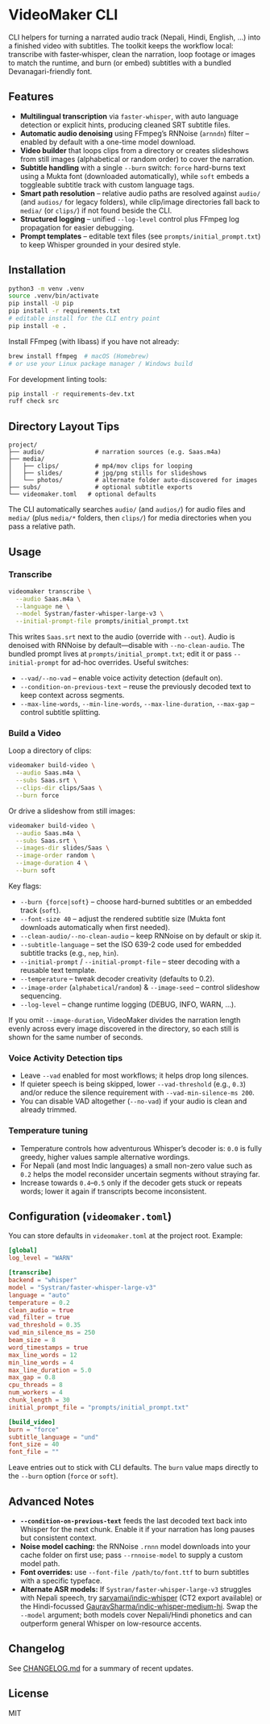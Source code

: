 # VideoMaker CLI

CLI helpers for turning a narrated audio track (Nepali, Hindi, English, …) into a finished video with subtitles. The toolkit keeps the workflow local: transcribe with faster‑whisper, clean the narration, loop footage or images to match the runtime, and burn (or embed) subtitles with a bundled Devanagari-friendly font.

## Features
- **Multilingual transcription** via `faster-whisper`, with auto language detection or explicit hints, producing cleaned SRT subtitle files.
- **Automatic audio denoising** using FFmpeg’s RNNoise (`arnndn`) filter – enabled by default with a one-time model download.
- **Video builder** that loops clips from a directory or creates slideshows from still images (alphabetical or random order) to cover the narration.
- **Subtitle handling** with a single `--burn` switch: `force` hard-burns text using a Mukta font (downloaded automatically), while `soft` embeds a toggleable subtitle track with custom language tags.
- **Smart path resolution** – relative audio paths are resolved against `audio/` (and `audios/` for legacy folders), while clip/image directories fall back to `media/` (or `clips/`) if not found beside the CLI.
- **Structured logging** – unified `--log-level` control plus FFmpeg log propagation for easier debugging.
- **Prompt templates** – editable text files (see `prompts/initial_prompt.txt`) to keep Whisper grounded in your desired style.

## Installation
```bash
python3 -m venv .venv
source .venv/bin/activate
pip install -U pip
pip install -r requirements.txt
# editable install for the CLI entry point
pip install -e .
```

Install FFmpeg (with libass) if you have not already:

```bash
brew install ffmpeg  # macOS (Homebrew)
# or use your Linux package manager / Windows build
```

For development linting tools:

```bash
pip install -r requirements-dev.txt
ruff check src
```

## Directory Layout Tips

```
project/
├── audio/              # narration sources (e.g. Saas.m4a)
├── media/
│   ├── clips/          # mp4/mov clips for looping
│   ├── slides/         # jpg/png stills for slideshows
│   └── photos/         # alternate folder auto-discovered for images
├── subs/               # optional subtitle exports
└── videomaker.toml   # optional defaults
```

The CLI automatically searches `audio/` (and `audios/`) for audio files and `media/` (plus `media/*` folders, then `clips/`) for media directories when you pass a relative path.

## Usage

### Transcribe

```bash
videomaker transcribe \
  --audio Saas.m4a \
  --language ne \
  --model Systran/faster-whisper-large-v3 \
  --initial-prompt-file prompts/initial_prompt.txt
```

This writes `Saas.srt` next to the audio (override with `--out`). Audio is denoised with RNNoise by default—disable with `--no-clean-audio`. The bundled prompt lives at `prompts/initial_prompt.txt`; edit it or pass `--initial-prompt` for ad-hoc overrides. Useful switches:

- `--vad/--no-vad` – enable voice activity detection (default on).
- `--condition-on-previous-text` – reuse the previously decoded text to keep context across segments.
- `--max-line-words`, `--min-line-words`, `--max-line-duration`, `--max-gap` – control subtitle splitting.

### Build a Video

Loop a directory of clips:

```bash
videomaker build-video \
  --audio Saas.m4a \
  --subs Saas.srt \
  --clips-dir clips/Saas \
  --burn force
```

Or drive a slideshow from still images:

```bash
videomaker build-video \
  --audio Saas.m4a \
  --subs Saas.srt \
  --images-dir slides/Saas \
  --image-order random \
  --image-duration 4 \
  --burn soft
```

Key flags:

- `--burn {force|soft}` – choose hard-burned subtitles or an embedded track (`soft`).
- `--font-size 40` – adjust the rendered subtitle size (Mukta font downloads automatically when first needed).
- `--clean-audio/--no-clean-audio` – keep RNNoise on by default or skip it.
- `--subtitle-language` – set the ISO 639-2 code used for embedded subtitle tracks (e.g., `nep`, `hin`).
- `--initial-prompt` / `--initial-prompt-file` – steer decoding with a reusable text template.
- `--temperature` – tweak decoder creativity (defaults to 0.2).
- `--image-order` (`alphabetical`/`random`) & `--image-seed` – control slideshow sequencing.
- `--log-level` – change runtime logging (DEBUG, INFO, WARN, …).

If you omit `--image-duration`, VideoMaker divides the narration length evenly across every image discovered in the directory, so each still is shown for the same number of seconds.

### Voice Activity Detection tips

- Leave `--vad` enabled for most workflows; it helps drop long silences.
- If quieter speech is being skipped, lower `--vad-threshold` (e.g., `0.3`) and/or reduce the silence requirement with `--vad-min-silence-ms 200`.
- You can disable VAD altogether (`--no-vad`) if your audio is clean and already trimmed.

### Temperature tuning

- Temperature controls how adventurous Whisper’s decoder is: `0.0` is fully greedy, higher values sample alternative wordings.
- For Nepali (and most Indic languages) a small non-zero value such as `0.2` helps the model reconsider uncertain segments without straying far.
- Increase towards `0.4`–`0.5` only if the decoder gets stuck or repeats words; lower it again if transcripts become inconsistent.

## Configuration (`videomaker.toml`)

You can store defaults in `videomaker.toml` at the project root. Example:

```toml
[global]
log_level = "WARN"

[transcribe]
backend = "whisper"
model = "Systran/faster-whisper-large-v3"
language = "auto"
temperature = 0.2
clean_audio = true
vad_filter = true
vad_threshold = 0.35
vad_min_silence_ms = 250
beam_size = 8
word_timestamps = true
max_line_words = 12
min_line_words = 4
max_line_duration = 5.0
max_gap = 0.8
cpu_threads = 8
num_workers = 4
chunk_length = 30
initial_prompt_file = "prompts/initial_prompt.txt"

[build_video]
burn = "force"
subtitle_language = "und"
font_size = 40
font_file = ""
```

Leave entries out to stick with CLI defaults. The `burn` value maps directly to the `--burn` option (`force` or `soft`).

## Advanced Notes

- **`--condition-on-previous-text`** feeds the last decoded text back into Whisper for the next chunk. Enable it if your narration has long pauses but consistent context.
- **Noise model caching:** the RNNoise `.rnnn` model downloads into your cache folder on first use; pass `--rnnoise-model` to supply a custom model path.
- **Font overrides:** use `--font-file /path/to/font.ttf` to burn subtitles with a specific typeface.
- **Alternate ASR models:** If `Systran/faster-whisper-large-v3` struggles with Nepali speech, try [sarvamai/indic-whisper](https://huggingface.co/sarvamai/indic-whisper) (CT2 export available) or the Hindi-focussed [GauravSharma/indic-whisper-medium-hi](https://huggingface.co/GauravSharma/indic-whisper-medium-hi). Swap the `--model` argument; both models cover Nepali/Hindi phonetics and can outperform general Whisper on low-resource accents.

## Changelog

See [CHANGELOG.md](CHANGELOG.md) for a summary of recent updates.

## License

MIT
